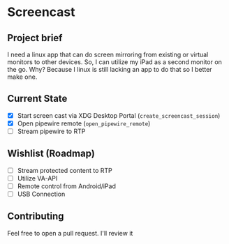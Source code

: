 # Screencast

## Project brief
I need a linux app that can do screen mirroring from existing or virtual monitors to other devices. So, I can utilize my iPad as a second monitor on the go.
Why? Because I linux is still lacking an app to do that so I better make one.

## Current State

 - [x] Start screen cast via XDG Desktop Portal (`create_screencast_session`)
 - [x] Open pipewire remote (`open_pipewire_remote`)
 - [ ] Stream pipewire to RTP

## Wishlist (Roadmap)
 - [ ] Stream protected content to RTP
 - [ ] Utilize VA-API
 - [ ] Remote control from Android/iPad
 - [ ] USB Connection

## Contributing
Feel free to open a pull request. I'll review it
